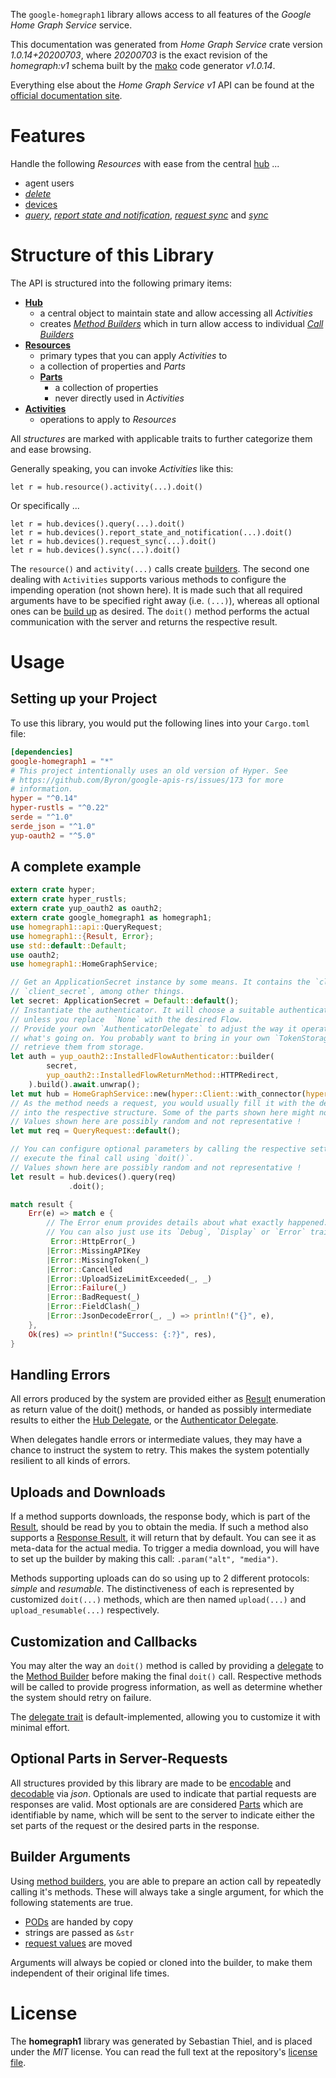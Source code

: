 <!---
DO NOT EDIT !
This file was generated automatically from 'src/mako/api/README.md.mako'
DO NOT EDIT !
-->
The `google-homegraph1` library allows access to all features of the *Google Home Graph Service* service.

This documentation was generated from *Home Graph Service* crate version *1.0.14+20200703*, where *20200703* is the exact revision of the *homegraph:v1* schema built by the [mako](http://www.makotemplates.org/) code generator *v1.0.14*.

Everything else about the *Home Graph Service* *v1* API can be found at the
[official documentation site](https://developers.google.com/actions/smarthome/create-app#request-sync).
# Features

Handle the following *Resources* with ease from the central [hub](https://docs.rs/google-homegraph1/1.0.14+20200703/google_homegraph1/HomeGraphService) ... 

* agent users
 * [*delete*](https://docs.rs/google-homegraph1/1.0.14+20200703/google_homegraph1/api::AgentUserDeleteCall)
* [devices](https://docs.rs/google-homegraph1/1.0.14+20200703/google_homegraph1/api::Device)
 * [*query*](https://docs.rs/google-homegraph1/1.0.14+20200703/google_homegraph1/api::DeviceQueryCall), [*report state and notification*](https://docs.rs/google-homegraph1/1.0.14+20200703/google_homegraph1/api::DeviceReportStateAndNotificationCall), [*request sync*](https://docs.rs/google-homegraph1/1.0.14+20200703/google_homegraph1/api::DeviceRequestSyncCall) and [*sync*](https://docs.rs/google-homegraph1/1.0.14+20200703/google_homegraph1/api::DeviceSyncCall)




# Structure of this Library

The API is structured into the following primary items:

* **[Hub](https://docs.rs/google-homegraph1/1.0.14+20200703/google_homegraph1/HomeGraphService)**
    * a central object to maintain state and allow accessing all *Activities*
    * creates [*Method Builders*](https://docs.rs/google-homegraph1/1.0.14+20200703/google_homegraph1/client::MethodsBuilder) which in turn
      allow access to individual [*Call Builders*](https://docs.rs/google-homegraph1/1.0.14+20200703/google_homegraph1/client::CallBuilder)
* **[Resources](https://docs.rs/google-homegraph1/1.0.14+20200703/google_homegraph1/client::Resource)**
    * primary types that you can apply *Activities* to
    * a collection of properties and *Parts*
    * **[Parts](https://docs.rs/google-homegraph1/1.0.14+20200703/google_homegraph1/client::Part)**
        * a collection of properties
        * never directly used in *Activities*
* **[Activities](https://docs.rs/google-homegraph1/1.0.14+20200703/google_homegraph1/client::CallBuilder)**
    * operations to apply to *Resources*

All *structures* are marked with applicable traits to further categorize them and ease browsing.

Generally speaking, you can invoke *Activities* like this:

```Rust,ignore
let r = hub.resource().activity(...).doit()
```

Or specifically ...

```ignore
let r = hub.devices().query(...).doit()
let r = hub.devices().report_state_and_notification(...).doit()
let r = hub.devices().request_sync(...).doit()
let r = hub.devices().sync(...).doit()
```

The `resource()` and `activity(...)` calls create [builders][builder-pattern]. The second one dealing with `Activities` 
supports various methods to configure the impending operation (not shown here). It is made such that all required arguments have to be 
specified right away (i.e. `(...)`), whereas all optional ones can be [build up][builder-pattern] as desired.
The `doit()` method performs the actual communication with the server and returns the respective result.

# Usage

## Setting up your Project

To use this library, you would put the following lines into your `Cargo.toml` file:

```toml
[dependencies]
google-homegraph1 = "*"
# This project intentionally uses an old version of Hyper. See
# https://github.com/Byron/google-apis-rs/issues/173 for more
# information.
hyper = "^0.14"
hyper-rustls = "^0.22"
serde = "^1.0"
serde_json = "^1.0"
yup-oauth2 = "^5.0"
```

## A complete example

```Rust
extern crate hyper;
extern crate hyper_rustls;
extern crate yup_oauth2 as oauth2;
extern crate google_homegraph1 as homegraph1;
use homegraph1::api::QueryRequest;
use homegraph1::{Result, Error};
use std::default::Default;
use oauth2;
use homegraph1::HomeGraphService;

// Get an ApplicationSecret instance by some means. It contains the `client_id` and 
// `client_secret`, among other things.
let secret: ApplicationSecret = Default::default();
// Instantiate the authenticator. It will choose a suitable authentication flow for you, 
// unless you replace  `None` with the desired Flow.
// Provide your own `AuthenticatorDelegate` to adjust the way it operates and get feedback about 
// what's going on. You probably want to bring in your own `TokenStorage` to persist tokens and
// retrieve them from storage.
let auth = yup_oauth2::InstalledFlowAuthenticator::builder(
        secret,
        yup_oauth2::InstalledFlowReturnMethod::HTTPRedirect,
    ).build().await.unwrap();
let mut hub = HomeGraphService::new(hyper::Client::with_connector(hyper::net::HttpsConnector::new(hyper_rustls::TlsClient::new())), auth);
// As the method needs a request, you would usually fill it with the desired information
// into the respective structure. Some of the parts shown here might not be applicable !
// Values shown here are possibly random and not representative !
let mut req = QueryRequest::default();

// You can configure optional parameters by calling the respective setters at will, and
// execute the final call using `doit()`.
// Values shown here are possibly random and not representative !
let result = hub.devices().query(req)
             .doit();

match result {
    Err(e) => match e {
        // The Error enum provides details about what exactly happened.
        // You can also just use its `Debug`, `Display` or `Error` traits
         Error::HttpError(_)
        |Error::MissingAPIKey
        |Error::MissingToken(_)
        |Error::Cancelled
        |Error::UploadSizeLimitExceeded(_, _)
        |Error::Failure(_)
        |Error::BadRequest(_)
        |Error::FieldClash(_)
        |Error::JsonDecodeError(_, _) => println!("{}", e),
    },
    Ok(res) => println!("Success: {:?}", res),
}

```
## Handling Errors

All errors produced by the system are provided either as [Result](https://docs.rs/google-homegraph1/1.0.14+20200703/google_homegraph1/client::Result) enumeration as return value of
the doit() methods, or handed as possibly intermediate results to either the 
[Hub Delegate](https://docs.rs/google-homegraph1/1.0.14+20200703/google_homegraph1/client::Delegate), or the [Authenticator Delegate](https://docs.rs/yup-oauth2/*/yup_oauth2/trait.AuthenticatorDelegate.html).

When delegates handle errors or intermediate values, they may have a chance to instruct the system to retry. This 
makes the system potentially resilient to all kinds of errors.

## Uploads and Downloads
If a method supports downloads, the response body, which is part of the [Result](https://docs.rs/google-homegraph1/1.0.14+20200703/google_homegraph1/client::Result), should be
read by you to obtain the media.
If such a method also supports a [Response Result](https://docs.rs/google-homegraph1/1.0.14+20200703/google_homegraph1/client::ResponseResult), it will return that by default.
You can see it as meta-data for the actual media. To trigger a media download, you will have to set up the builder by making
this call: `.param("alt", "media")`.

Methods supporting uploads can do so using up to 2 different protocols: 
*simple* and *resumable*. The distinctiveness of each is represented by customized 
`doit(...)` methods, which are then named `upload(...)` and `upload_resumable(...)` respectively.

## Customization and Callbacks

You may alter the way an `doit()` method is called by providing a [delegate](https://docs.rs/google-homegraph1/1.0.14+20200703/google_homegraph1/client::Delegate) to the 
[Method Builder](https://docs.rs/google-homegraph1/1.0.14+20200703/google_homegraph1/client::CallBuilder) before making the final `doit()` call. 
Respective methods will be called to provide progress information, as well as determine whether the system should 
retry on failure.

The [delegate trait](https://docs.rs/google-homegraph1/1.0.14+20200703/google_homegraph1/client::Delegate) is default-implemented, allowing you to customize it with minimal effort.

## Optional Parts in Server-Requests

All structures provided by this library are made to be [encodable](https://docs.rs/google-homegraph1/1.0.14+20200703/google_homegraph1/client::RequestValue) and 
[decodable](https://docs.rs/google-homegraph1/1.0.14+20200703/google_homegraph1/client::ResponseResult) via *json*. Optionals are used to indicate that partial requests are responses 
are valid.
Most optionals are are considered [Parts](https://docs.rs/google-homegraph1/1.0.14+20200703/google_homegraph1/client::Part) which are identifiable by name, which will be sent to 
the server to indicate either the set parts of the request or the desired parts in the response.

## Builder Arguments

Using [method builders](https://docs.rs/google-homegraph1/1.0.14+20200703/google_homegraph1/client::CallBuilder), you are able to prepare an action call by repeatedly calling it's methods.
These will always take a single argument, for which the following statements are true.

* [PODs][wiki-pod] are handed by copy
* strings are passed as `&str`
* [request values](https://docs.rs/google-homegraph1/1.0.14+20200703/google_homegraph1/client::RequestValue) are moved

Arguments will always be copied or cloned into the builder, to make them independent of their original life times.

[wiki-pod]: http://en.wikipedia.org/wiki/Plain_old_data_structure
[builder-pattern]: http://en.wikipedia.org/wiki/Builder_pattern
[google-go-api]: https://github.com/google/google-api-go-client

# License
The **homegraph1** library was generated by Sebastian Thiel, and is placed 
under the *MIT* license.
You can read the full text at the repository's [license file][repo-license].

[repo-license]: https://github.com/Byron/google-apis-rsblob/master/LICENSE.md
